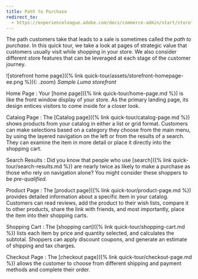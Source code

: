 ```yaml
---
title: Path to Purchase
redirect_to:
  - https://experienceleague.adobe.com/docs/commerce-admin/start/storefront/storefront.html
---
```


The path customers take that leads to a sale is sometimes called the _path to purchase_. In this quick tour, we take a look at pages of strategic value that customers usually visit while shopping in your store. We also consider different store features that can be leveraged at each stage of the customer journey.

![storefront home page]({% link quick-tour/assets/storefront-homepage-ee.png %}){: .zoom}
_Sample Luma storefront_

Home Page
:  Your [home page]({% link quick-tour/home-page.md %}) is like the front window display of your store. As the primary landing page, its design entices visitors to come inside for a closer look.

Catalog Page
:  The [Catalog page]({% link quick-tour/catalog-page.md %}) shows products from your catalog in either a list or grid format. Customers can make selections based on a category they choose from the main menu, by using the layered navigation on the left or from the results of a search. They can examine the item in more detail or place it directly into the shopping cart.

Search Results
:  Did you know that people who use [search]({% link quick-tour/search-results.md %}) are nearly twice as likely to make a purchase as those who rely on navigation alone? You might consider these shoppers to be _pre-qualified_.

Product Page
:  The [product page]({% link quick-tour/product-page.md %}) provides detailed information about a specific item in your catalog. Customers can read reviews, add the product to their wish lists, compare it to other products, share the link with friends, and most importantly, place the item into their shopping carts.

Shopping Cart
:  The [shopping cart]({% link quick-tour/shopping-cart.md %}) lists each item by price and quantity selected, and calculates the subtotal. Shoppers can apply discount coupons, and generate an estimate of shipping and tax charges.

Checkout Page
:  The [checkout page]({% link quick-tour/checkout-page.md %}) allows the customer to choose from different shipping and payment methods and complete their order.
